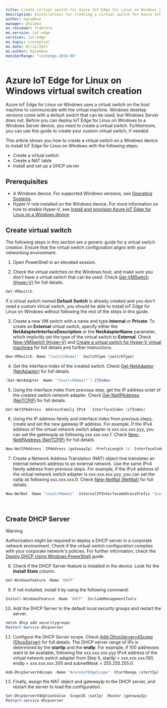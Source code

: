 ```yaml
---
title: Create virtual switch for Azure IoT Edge for Linux on Windows | Microsoft Docs
description: Installations for creating a virtual switch for Azure IoT Edge for Linux on Windows
author: kgremban
manager: philmea
ms.reviewer: fcabrera
ms.service: iot-edge
services: iot-edge
ms.topic: conceptual
ms.date: 07/12/2021
ms.author: kgremban
monikerRange: "=iotedge-2018-06"
---
```


# Azure IoT Edge for Linux on Windows virtual switch creation
Azure IoT Edge for Linux on Windows uses a virtual switch on the host machine to communicate with the virtual machine. Windows desktop versions come with a default switch that can be used, but Windows Server does not. Before you can deploy IoT Edge for Linux on Windows to a Windows Server device, you need to create a virtual switch. Furthermore, you can use this guide to create your custom virtual switch, if needed. 

This article shows you how to create a virtual switch on a Windows device to install IoT Edge for Linux on Windows with the following steps:
- Create a virtual switch
- Create a NAT table
- Install and set up a DHCP server

## Prerequisites
- A Windows device. For supported Windows versions, see [Operating Systems](support.md#operating-systems).
- Hyper-V role installed on the Windows device. For more information on how to enable Hyper-V, see [Install and provision Azure IoT Edge for Linux on a Windows device](/azure/iot-edge/how-to-install-iot-edge-on-windows?tabs=powershell#prerequisites).

## Create virtual switch 
The following steps in this section are a generic guide for a virtual switch creation. Ensure that the virtual switch configuration aligns with your networking environment.

1. Open PowerShell in an elevated session.

2. Check the virtual switches on the Windows host, and make sure you don't have a virtual switch that can be used. Check [Get-VMSwitch (Hyper-V)](/powershell/module/hyper-v/get-vmswitch) for full details. 
 ```powershell
Get-VMSwitch
```
If a virtual switch named **Default Switch** is already created and you don't need a custom virtual switch, you should be able to install IoT Edge for Linux on Windows without following the rest of the steps in this guide.

3. Create a new VM switch with a name and type **Internal** or **Private**. To create an **External** virtual switch, specify either the **NetAdapterInterfaceDescription** or the **NetAdapterName** parameter, which implicitly set the type of the virtual switch to **External**. Check [New-VMSwitch (Hyper-V)](/powershell/module/hyper-v/new-vmswitch) and [Create a virtual switch for Hyper-V virtual machines](/windows-server/virtualization/hyper-v/get-started/create-a-virtual-switch-for-hyper-v-virtual-machines) for full details and further instructions.
 ```powershell
New-VMSwitch -Name "{switchName}" -SwitchType {switchType}
```

4. Get the interface index of the created switch. Check [Get-NetAdapter (NetAdapter)](/powershell/module/netadapter/get-netadapter) for full details. 
 ```powershell
(Get-NetAdapter -Name '*{switchName}*').ifIndex
```

5. Using the interface index from previous step, get the IP address octet of the created switch network adapter. Check [Get-NetIPAddress (NetTCPIP)](/powershell/module/nettcpip/get-netipaddress) for full details. 
 ```powershell
Get-NetIPAddress -AddressFamily IPv4  -InterfaceIndex {ifIndex}
```

6. Using the IP address family and interface index from previous steps, create and set the new gateway IP address.  For example, If the IPv4 address of the virtual network switch adapter is xxx.xxx.xxx.yyy, you can set the gatewayIp as following xxx.xxx.xxx.1. Check [New-NetIPAddress (NetTCPIP)](/powershell/module/nettcpip/new-netipaddress) for full details.
 ```powershell
New-NetIPAddress -IPAddress {gatewayIp} -PrefixLength 24 -InterfaceIndex {ifIndex}
```

7. Create a Network Address Translation (NAT) object that translates an internal network address to an external network. Use the same IPv4 family address from previous steps. For example, if the IPv4 address of the virtual network switch adapter is xxx.xxx.xxx.yyy, you can set the natIp as following xxx.xxx.xxx.0. Check [New-NetNat (NetNat)](/powershell/module/netnat/new-netnat) for full details. 
 ```powershell
New-NetNat -Name "{switchName}" -InternalIPInterfaceAddressPrefix "{natIp}/24"
```
<br/>

## Create DHCP Server 

>[!WARNING]
>Authorization might be required to deploy a DHCP server in a corporate network environment. Check if the virtual switch configuration complies with your corporate network's policies. For further information, check the  [Deploy DHCP Using Windows PowerShell](/windows-server/networking/technologies/dhcp/dhcp-deploy-wps) guide. 

8.	Check if the DHCP Server feature is installed in the device. Look for the **Install State** column.
 ```powershell
Get-WindowsFeature -Name 'DHCP'
```

9.	If not installed, install it by using the following command:
 ```powershell
Install-WindowsFeature -Name 'DHCP' -IncludeManagementTools
```

10.	Add the DHCP Server to the default local security groups and restart the server.
 ```powershell
netsh dhcp add securitygroups
Restart-Service dhcpserver
```

11.	Configure the DHCP Server scope. Check [Add-DhcpServerv4Scope (DhcpServer)](/powershell/module/dhcpserver/add-dhcpserverv4scope) for full details.  The DHCP server range of IPs is determined by the **startIp** and the **endIp**. For example,  if 100 addresses want to be available, following the xxx.xxx.xxx.yyy IPv4 address of the virtual network switch adapter from Step 5, startIp = xxx.xxx.xxx.100, endIp = xxx.xxx.xxx.200 and subnetMask = 255.255.255.0.
 ```powershell
Add-DhcpServerV4Scope -Name "AzureIoTEdgeScope" -StartRange {startIp} -EndRange {endIp} -SubnetMask {subnetMask} -State Active
```

12.	 Finally, assign the NAT object and gatewayIp to the DHCP server, and restart the server to load the configuration.
 ```powershell
Set-DhcpServerV4OptionValue -ScopeID {natIp} -Router {gatewayIp}
Restart-service dhcpserver
```
